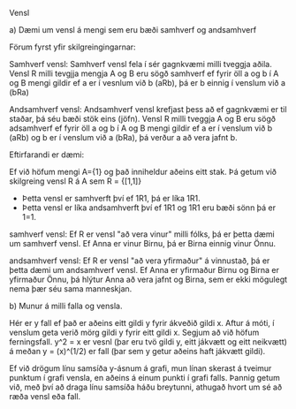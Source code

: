 Vensl




a) Dæmi um vensl á mengi sem eru bæði samhverf og andsamhverf

Förum fyrst yfir skilgreingingarnar:

Samhverf vensl:
Samhverf vensl fela í sér gagnkvæmi milli tveggja aðila. Vensl R milli tevgjja mengja A og B eru sögð samhverf ef fyrir öll a og b í A og B mengi gildir ef a er í vesnlum við b (aRb), þá er b einnig í venslum við a (bRa)

Andsamhverf vensl:
Andsamhverf vensl krefjast þess að ef gagnkvæmi er til staðar, þá séu bæði stök eins (jöfn). Vensl R milli tveggja A og B eru sögð adsamhverf ef fyrir öll a og b í A og B mengi gildir ef a er í venslum við b (aRb) og b er í venslum við a (bRa), þá verður a að vera jafnt b.




Eftirfarandi er dæmi:

Ef við höfum mengi A={1} og það inniheldur aðeins eitt stak.
Þá getum við skilgreing vensl R á A sem R = {[1,1]}
- Þetta vensl er samhverft því ef 1R1, þá er líka 1R1.
- Þetta vensl er líka andsamhverft því ef 1R1 og 1R1 eru bæði sönn þá er 1=1.

samhverf vensl:
Ef R er vensl "að vera vinur" milli fólks, þá er þetta dæmi um samhverf vensl. Ef Anna er vinur Birnu, þá er Birna einnig vinur Önnu.

andsamhverf vensl:
Ef R er vensl "að vera yfirmaður" á vinnustað, þá er þetta dæmi um andsamhverf vensl. Ef Anna er yfirmaður Birnu og Birna er yfirmaður Önnu, þá hlýtur Anna að vera jafnt og Birna, sem er ekki mögulegt nema þær séu sama manneskjan.




b) Munur á milli falla og vensla.

 Hér er y fall ef það er aðeins eitt gildi y fyrir ákveðið gildi x. Aftur á móti, í venslum geta verið mörg gildi y fyrir eitt gildi x. Segjum að við höfum ferningsfall. y^2 = x er vesnl (þar eru tvö gildi y, eitt jákvætt og eitt neikvætt) á meðan y = (x)^(1/2) er fall (þar sem y getur aðeins haft jákvætt gildi). 

 Ef við drögum línu samsíða y-ásnum á grafi, mun línan skerast á tveimur punktum í grafi vensla, en aðeins á einum punkti í grafi falls. Þannig getum við, með því að draga línu samsíða háðu breytunni, athugað hvort um sé að ræða vensl eða fall.